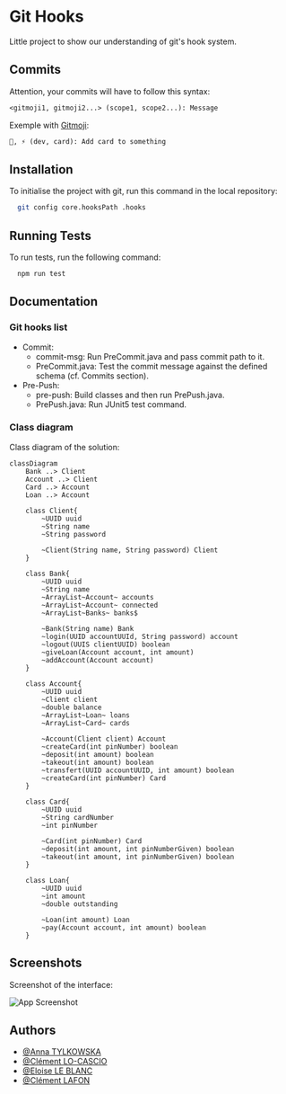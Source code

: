 
# Git Hooks

Little project to show our understanding of git's hook system.

## Commits

Attention, your commits will have to follow this syntax:

```txt
<gitmoji1, gitmoji2...> (scope1, scope2...): Message
```
Exemple with [Gitmoji](https://gitmoji.dev/):
```txt
🎨, ⚡️ (dev, card): Add card to something
```

## Installation

To initialise the project with git, run this command in the local repository:

```bash
  git config core.hooksPath .hooks
```

    
## Running Tests

To run tests, run the following command:

```bash
  npm run test
```


## Documentation

### Git hooks list
- Commit: 
  - commit-msg: Run PreCommit.java and pass commit path to it.
  - PreCommit.java: Test the commit message against the defined schema (cf. Commits section).
- Pre-Push:
  - pre-push: Build classes and then run PrePush.java.
  - PrePush.java: Run JUnit5 test command.

### Class diagram

Class diagram of the solution:

```mermaid
classDiagram
    Bank ..> Client
    Account ..> Client
    Card ..> Account
    Loan ..> Account

    class Client{
        ~UUID uuid
        ~String name
        ~String password

        ~Client(String name, String password) Client
    }

    class Bank{
        ~UUID uuid
        ~String name
        ~ArrayList~Account~ accounts
        ~ArrayList~Account~ connected
        ~ArrayList~Banks~ banks$

        ~Bank(String name) Bank
        ~login(UUID accountUUId, String password) account
        ~logout(UUIS clientUUID) boolean
        ~giveLoan(Account account, int amount)
        ~addAccount(Account account)
    }

    class Account{
        ~UUID uuid
        ~Client client
        ~double balance
        ~ArrayList~Loan~ loans
        ~ArrayList~Card~ cards

        ~Account(Client client) Account
        ~createCard(int pinNumber) boolean
        ~deposit(int amount) boolean
        ~takeout(int amount) boolean
        ~transfert(UUID accountUUID, int amount) boolean
        ~createCard(int pinNumber) Card
    }

    class Card{
        ~UUID uuid
        ~String cardNumber
        ~int pinNumber

        ~Card(int pinNumber) Card
        ~deposit(int amount, int pinNumberGiven) boolean
        ~takeout(int amount, int pinNumberGiven) boolean
    }

    class Loan{
        ~UUID uuid
        ~int amount
        ~double outstanding

        ~Loan(int amount) Loan
        ~pay(Account account, int amount) boolean
    }
```

## Screenshots
Screenshot of the interface:

![App Screenshot](https://via.placeholder.com/468x300?text=App+Screenshot+Here)


## Authors

- [@Anna TYLKOWSKA](https://www.github.com/annaty)
- [@Clément LO-CASCIO](https://www.github.com/ClemLcs)
- [@Eloise LE BLANC](https://www.github.com/eloiseLBC)
- [@Clément LAFON](https://www.github.com/L-Clem)

